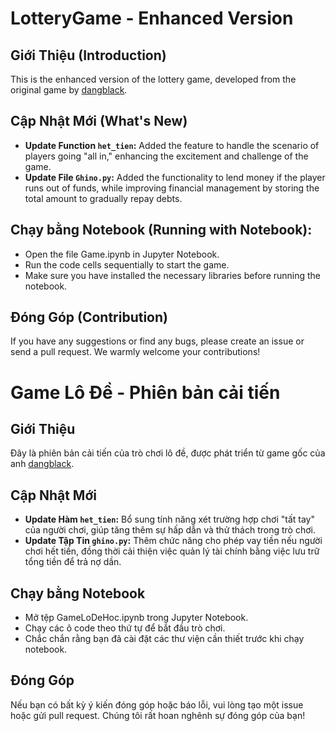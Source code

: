 # LotteryGame - Enhanced Version

## Giới Thiệu (Introduction)
This is the enhanced version of the lottery game, developed from the original game by [dangblack](https://github.com/dangblack).

## Cập Nhật Mới (What's New)
- **Update Function `het_tien`:** Added the feature to handle the scenario of players going "all in," enhancing the excitement and challenge of the game.
- **Update File `Ghino.py`:** Added the functionality to lend money if the player runs out of funds, while improving financial management by storing the total amount to gradually repay debts.

## Chạy bằng Notebook (Running with Notebook):
- Open the file Game.ipynb in Jupyter Notebook.
- Run the code cells sequentially to start the game.
- Make sure you have installed the necessary libraries before running the notebook.

## Đóng Góp (Contribution)
If you have any suggestions or find any bugs, please create an issue or send a pull request. We warmly welcome your contributions!

# Game Lô Đề - Phiên bản cải tiến

## Giới Thiệu
Đây là phiên bản cải tiến của trò chơi lô đề, được phát triển từ game gốc của anh [dangblack](https://github.com/dangblack).

## Cập Nhật Mới 
- **Update Hàm `het_tien`:** Bổ sung tính năng xét trường hợp chơi "tất tay" của người chơi, giúp tăng thêm sự hấp dẫn và thử thách trong trò chơi.
- **Update Tập Tin `ghino.py`:** Thêm chức năng cho phép vay tiền nếu người chơi hết tiền, đồng thời cải thiện việc quản lý tài chính bằng việc lưu trữ tổng tiền để trả nợ dần.

## Chạy bằng Notebook
- Mở tệp GameLoDeHoc.ipynb trong Jupyter Notebook.
- Chạy các ô code theo thứ tự để bắt đầu trò chơi.
- Chắc chắn rằng bạn đã cài đặt các thư viện cần thiết trước khi chạy notebook.

## Đóng Góp
Nếu bạn có bất kỳ ý kiến đóng góp hoặc báo lỗi, vui lòng tạo một issue hoặc gửi pull request. Chúng tôi rất hoan nghênh sự đóng góp của bạn!
